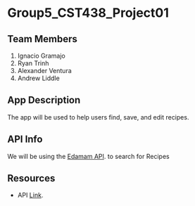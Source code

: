 # Group5_CST438_Project01

## Team Members

1. Ignacio Gramajo
2. Ryan Trinh
3. Alexander Ventura
4. Andrew Liddle

## App Description 

The app will be used to help users find, save, and edit recipes. 

## API Info

We will be using the [Edamam API](https://developer.edamam.com/edamam-docs-recipe-api). to search for Recipes

## Resources 
- API [Link](https://developer.edamam.com/edamam-docs-recipe-api).
